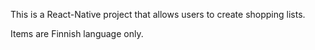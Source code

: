 This is a React-Native project that allows users to create shopping lists.

Items are Finnish language only.
